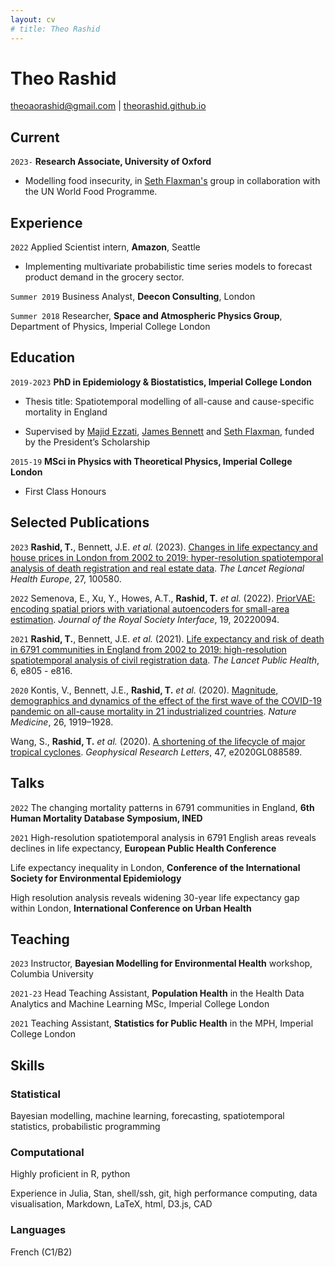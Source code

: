 ```yaml
---
layout: cv
# title: Theo Rashid
---
```

# Theo Rashid
<!-- Physicist, Mathematician, Statistician. -->

<div id="webaddress">
<a href="mailto:theoaorashid@gmail.com">theoaorashid@gmail.com</a>
| <a href="https://theorashid.github.io">theorashid.github.io</a>
</div>

## Current

`2023-`
__Research Associate, University of Oxford__

- Modelling food insecurity, in [Seth Flaxman's](https://sethrf.com) group in collaboration with the UN World Food Programme.

## Experience

`2022`
Applied Scientist intern, __Amazon__, Seattle

- Implementing multivariate probabilistic time series models to forecast product demand in the grocery sector.

`Summer 2019`
Business Analyst, __Deecon Consulting__, London

`Summer 2018`
Researcher, __Space and Atmospheric Physics Group__, Department of Physics, Imperial College London

<!-- `Summer 2014`
Nuffield Research Placement, __Spectroscopy and Dynamics Group__, Department of Chemistry, University of Leicester -->

## Education

`2019-2023`
__PhD in Epidemiology & Biostatistics, Imperial College London__

- Thesis title: Spatiotemporal modelling of all-cause and cause-specific mortality in England
<!-- - Scalable Bayesian models for estimating life expectancy over space and time -->
- Supervised by [Majid Ezzati](https://www.imperial.ac.uk/people/majid.ezzati), [James Bennett](https://www.imperial.ac.uk/people/umahx99) and [Seth Flaxman](https://sethrf.com), funded by the President’s Scholarship

`2015-19`
__MSci in Physics with Theoretical Physics, Imperial College London__

- First Class Honours

<!-- `2008-15`
__Leicester Grammar School__
- A Levels: Mathematics (A<sup>*</sup>), Further Mathematics (A<sup>*</sup>), Physics (A<sup>*</sup>), Chemistry (A<sup>*</sup>) -->
<!-- - GCSEs: 10 A<sup>*</sup>s including English. -->

## Selected Publications

`2023`
__Rashid, T.__, Bennett, J.E. _et al._ (2023). [Changes in life expectancy and house prices in London from 2002 to 2019: hyper-resolution spatiotemporal analysis of death registration and real estate data](https://www.thelancet.com/journals/lanepe/article/PIIS2666-7762(22)00276-9/fulltext). _The Lancet Regional Health Europe_, 27, 100580.

`2022`
Semenova, E., Xu, Y., Howes, A.T., __Rashid, T.__ _et al._ (2022). [PriorVAE: encoding spatial priors with variational autoencoders for small-area estimation](https://royalsocietypublishing.org/doi/10.1098/rsif.2022.0094). _Journal of the Royal Society Interface_, 19, 20220094.

`2021`
__Rashid, T.__, Bennett, J.E. _et al._ (2021). [Life expectancy and risk of death in 6791 communities in England from 2002 to 2019: high-resolution spatiotemporal analysis of civil registration data](https://www.thelancet.com/journals/lanpub/article/PIIS2468-2667(21)00205-X/fulltext). _The Lancet Public Health_, 6, e805 - e816.

`2020`
Kontis, V., Bennett, J.E., __Rashid, T.__ _et al._ (2020). [Magnitude, demographics and dynamics of the effect of the first wave of the COVID-19 pandemic on all-cause mortality in 21 industrialized countries](https://www.nature.com/articles/s41591-020-1112-0). _Nature Medicine_, 26, 1919–1928.

Wang, S., __Rashid, T.__ _et al._ (2020). [A shortening of the lifecycle of major tropical cyclones](https://agupubs.onlinelibrary.wiley.com/doi/abs/10.1029/2020GL088589). _Geophysical Research Letters_, 47, e2020GL088589.

<!-- A list is also available [online](https://theorashid.github.io/#publications) -->

## Talks

`2022`
The changing mortality patterns in 6791 communities in England, __6th Human Mortality Database Symposium, INED__

`2021`
High-resolution spatiotemporal analysis in 6791 English areas reveals declines in life expectancy, __European Public Health Conference__

Life expectancy inequality in London, __Conference of the International Society for Environmental Epidemiology__

High resolution analysis reveals widening 30-year life expectancy gap within London, __International Conference on Urban Health__

## Teaching

`2023`
Instructor, __Bayesian Modelling for Environmental Health__ workshop, Columbia University

`2021-23`
Head Teaching Assistant, __Population Health__ in the Health Data Analytics and Machine Learning MSc, Imperial College London

`2021`
Teaching Assistant, __Statistics for Public Health__ in the MPH, Imperial College London

## Skills

### Statistical

Bayesian modelling, machine learning, forecasting, spatiotemporal statistics, probabilistic programming

### Computational

Highly proficient in R, python

Experience in Julia, Stan, shell/ssh, git, high performance computing, data visualisation, Markdown, LaTeX, html, D3.js, CAD

### Languages

French (C1/B2)

<!-- ### Footer

References on request. Last updated: July 2021 -->
